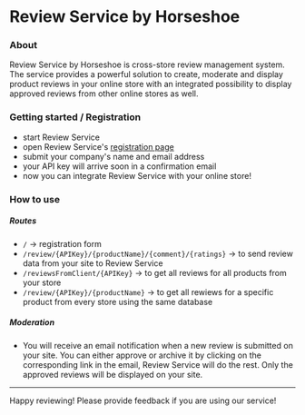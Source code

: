 # Review Service by Horseshoe

### About
Review Service by Horseshoe is cross-store review management system. The service provides a powerful solution to create, moderate and display product reviews in your online store with an integrated possibility to display approved reviews from other online stores as well. 

### Getting started / Registration
* start Review Service
* open Review Service's [registration page](http://localhost:6543/) 
* submit your company's name and email address
* your API key will arrive soon in a confirmation email
* now you can integrate Review Service with your online store!

### How to use
##### Routes
* `/` -> registration form
* `/review/{APIKey}/{productName}/{comment}/{ratings}` -> to send review data from your site to Review Service
* `/reviewsFromClient/{APIKey}` -> to get all reviews for all products from your store
* `/review/{APIKey}/{productName}` -> to get all rewiews for a specific product from every store using the same database

##### Moderation
* You will receive an email notification when a new review is submitted on your site. You can either approve or archive it by clicking on the corresponding link in the email, Review Service will do the rest. Only the approved reviews will be displayed on your site.

---------
Happy reviewing! Please provide feedback if you are using our service!
